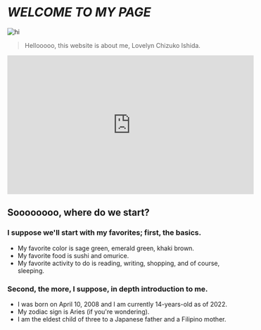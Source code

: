 # *WELCOME TO MY PAGE*

![hi](https://www.google.com/url?sa=i&url=https%3A%2F%2Fwww.color-hex.com%2Fcolor-palette%2F6842&psig=AOvVaw1qEijkL6BK5x-2-75CDAlQ&ust=1669257418995000&source=images&cd=vfe&ved=0CBAQjRxqFwoTCNCev9Giw_sCFQAAAAAdAAAAABAD)

> Hellooooo, this website is about me, Lovelyn Chizuko Ishida.

<iframe width="560" height="315" src="https://www.youtube.com/embed/re9DT2HeG2U" title="YouTube video player" frameborder="0" allow="accelerometer; autoplay; clipboard-write; encrypted-media; gyroscope; picture-in-picture" allowfullscreen></iframe>

## Soooooooo, where do we start?
### I suppose we'll start with my favorites; first, the basics.
- My favorite color is sage green, emerald green, khaki brown.
- My favorite food is sushi and omurice.
- My favorite activity to do is reading, writing, shopping, and of course, sleeping.
### Second, the more, I suppose, in depth introduction to me.
- I was born on April 10, 2008 and I am currently 14-years-old as of 2022.
- My zodiac sign is Aries (if you're wondering).
- I am the eldest child of three to a Japanese father and a Filipino mother.
